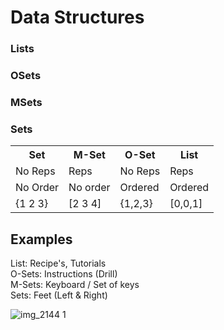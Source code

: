 <h1>Data Structures </h1>

<h3>Lists</h3>
<h3>OSets</h3>
<h3>MSets</h3>
<h3>Sets</h3>

<table class="tg">
  <tr>
    <th class="tg-yw4l"><b>Set</b></th>
    <th class="tg-yw4l"><b>M-Set</b></th>
    <th class="tg-yw4l"><b>O-Set</b></th>
    <th class="tg-yw4l"><b>List</b></th>
  </tr>
  <tr>
    <td class="tg-yw4l">No Reps</td>
    <td class="tg-yw4l">Reps</td>
    <td class="tg-yw4l">No Reps</td>
    <td class="tg-yw4l">Reps</td>
  </tr>
  <tr>
    <td class="tg-yw4l">No Order</td>
    <td class="tg-yw4l">No order</td>
    <td class="tg-yw4l">Ordered</td>
    <td class="tg-yw4l">Ordered</td>
  </tr>
    <tr>
    <td class="tg-yw4l">{1 2 3}</td>
    <td class="tg-yw4l">[2 3 4]</td>
    <td class="tg-yw4l">{1,2,3}</td>
    <td class="tg-yw4l">[0,0,1]</td>
  </tr>
</table>

<h2> Examples </h2>
List: Recipe's, Tutorials <br> 
O-Sets: Instructions (Drill) <br>
M-Sets: Keyboard / Set of keys<br>
Sets: Feet (Left & Right)<br>

![img_2144 1](https://user-images.githubusercontent.com/43015964/48743836-cefce400-ec32-11e8-812a-3e8999efacf2.JPG)
